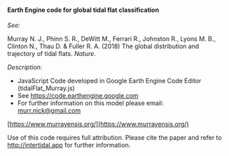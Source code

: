 #### Earth Engine code for global tidal flat classification

*See:*

Murray N. J., Phinn S. R., DeWitt M., Ferrari R., Johnston R., Lyons M. B., Clinton N., Thau D. & Fuller R. A. (2018) The global distribution and trajectory of tidal flats. *Nature*.

*Description:*
* JavaScript Code developed in Google Earth Engine Code Editor (tidalFlat_Murray.js)
* See https://code.earthengine.google.com
* For further information on this model please email: murr.nick@gmail.com

[https://www.murrayensis.org/](https://www.murrayensis.org/)

Use of this code requires full attribution. Please cite the paper and refer to http://intertidal.app for further information.
